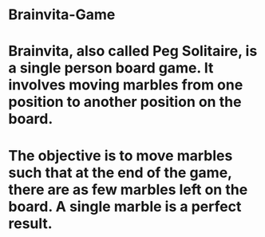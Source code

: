 # Brainvita-Game
# Brainvita, also called Peg Solitaire, is a single person board game. It involves moving marbles from one position to another position on the board.
# The objective is to move marbles such that at the end of the game, there are as few marbles left on the board. A single marble is a perfect result.